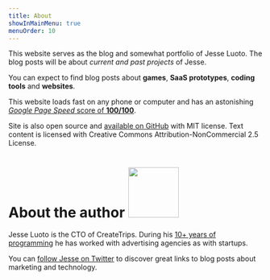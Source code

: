 ```yaml
---
title: About
showInMainMenu: true
menuOrder: 10
---
```


This website serves as the blog and somewhat portfolio of Jesse Luoto. The blog
posts will be about *current and past projects* of Jesse.

You can expect to find blog posts about **games**, **SaaS prototypes**,
**coding tools** and **websites**.

This website loads fast on any phone or computer and has an astonishing
[*Google Page Speed* score of **100/100**][100100].

Site is also open source and [available on GitHub][site-github] with MIT
license. Text content is licensed with Creative Commons
Attribution-NonCommercial 2.5 License.

# About the author <img src="/me.jpg" width="100" height="100" class="round">


Jesse Luoto is the CTO of CreateTrips. During his [10+ years of programming][LinkedIn]
he has worked with advertising agencies as with startups.

You can [follow Jesse on Twitter][Twitter] to discover great links to blog posts
about marketing and technology.



[100100]:/blog/howtoget.html
[site-github]:https://github.com/jehna/thejunkland.com
[LinkedIn]:https://fi.linkedin.com/in/jluoto
[Twitter]:https://twitter.com/luotojesse/
[Github]:https://github.com/jehna/
